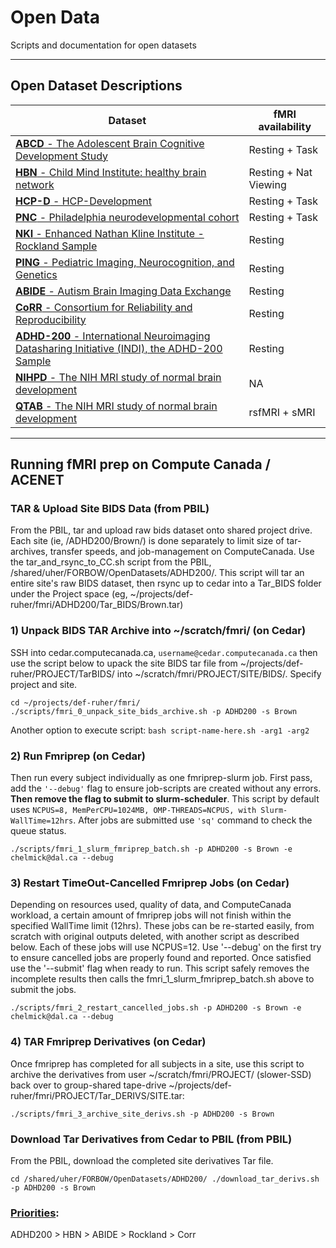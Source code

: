 # Open Data
Scripts and documentation for open datasets

---

## Open Dataset Descriptions

| Dataset  | fMRI availability |
| ------------- | ------------- |
| [**ABCD** - The Adolescent Brain Cognitive Development Study](https://github.com/forbow-lab/open-data/wiki/ABCD) | Resting + Task
| [**HBN** - Child Mind Institute: healthy brain network](https://github.com/forbow-lab/open-data/wiki/CMI:-HBN) | Resting + Nat Viewing
| [**HCP-D** - HCP-Development](https://github.com/forbow-lab/open-data/wiki/HCP-D) | Resting + Task
| [**PNC** - Philadelphia neurodevelopmental cohort](https://github.com/forbow-lab/open-data/wiki/PNC) | Resting + Task
| [**NKI** - Enhanced Nathan Kline Institute - Rockland Sample](https://github.com/forbow-lab/open-data/wiki/NKI) | Resting
| [**PING** - Pediatric Imaging, Neurocognition, and Genetics](https://github.com/forbow-lab/open-data/wiki/PING) | Resting
| [**ABIDE** - Autism Brain Imaging Data Exchange](https://github.com/forbow-lab/open-data/wiki/ABIDE-I-and-II) | Resting 
| [**CoRR** - Consortium for Reliability and Reproducibility](https://github.com/forbow-lab/open-data/wiki/CoRR) | Resting
| [**ADHD-200** - International Neuroimaging Datasharing Initiative (INDI), the ADHD-200 Sample](https://github.com/forbow-lab/open-data/wiki/ADHD200) | Resting
| [**NIHPD** - The NIH MRI study of normal brain development](https://github.com/forbow-lab/open-data/wiki/NIHPD) | NA
| [**QTAB** - The NIH MRI study of normal brain development](https://github.com/forbow-lab/open-data/wiki/QTAB) | rsfMRI + sMRI


---


## Running fMRI prep on Compute Canada / ACENET

### TAR & Upload Site BIDS Data (from PBIL)
From the PBIL, tar and upload raw bids dataset onto shared project drive. Each site (ie, /ADHD200/Brown/) is done separately to limit size of tar-archives, transfer speeds, and job-management on ComputeCanada. Use the tar_and_rsync_to_CC.sh script from the PBIL, /shared/uher/FORBOW/OpenDatasets/ADHD200/. This script will tar an entire site's raw BIDS dataset, then rsync up to cedar into a Tar_BIDS folder under the Project space (eg, ~/projects/def-ruher/fmri/ADHD200/Tar_BIDS/Brown.tar)

### 1) Unpack BIDS TAR Archive into ~/scratch/fmri/ (on Cedar)
SSH into cedar.computecanada.ca, `username@cedar.computecanada.ca` then use the script below to upack the site BIDS tar file from ~/projects/def-ruher/PROJECT/TarBIDS/ into ~/scratch/fmri/PROJECT/SITE/BIDS/. Specify project and site.

```
cd ~/projects/def-ruher/fmri/
./scripts/fmri_0_unpack_site_bids_archive.sh -p ADHD200 -s Brown
```

Another option to execute script: `bash script-name-here.sh -arg1 -arg2`

### 2) Run Fmriprep (on Cedar)
Then run every subject individually as one fmriprep-slurm job. First pass, add the `'--debug'` flag to ensure job-scripts are created without any errors. __Then remove the flag to submit to slurm-scheduler__. This script by default uses `NCPUS=8, MemPerCPU=1024MB, OMP-THREADS=NCPUS, with Slurm-WallTime=12hrs`. After jobs are submitted use `'sq'` command to check the queue status. 

```
./scripts/fmri_1_slurm_fmriprep_batch.sh -p ADHD200 -s Brown -e chelmick@dal.ca --debug
```

### 3) Restart TimeOut-Cancelled Fmriprep Jobs (on Cedar)
Depending on resources used, quality of data, and ComputeCanada workload, a certain amount of fmriprep jobs will not finish within the specified WallTime limit (12hrs). These jobs can be re-started easily, from scratch with original outputs deleted, with another script as described below. Each of these jobs will use NCPUS=12. Use '--debug' on the first try to ensure cancelled jobs are properly found and reported. Once satisfied use the '--submit' flag when ready to run. This script safely removes the incomplete results then calls the fmri_1_slurm_fmriprep_batch.sh above to submit the jobs.

```
./scripts/fmri_2_restart_cancelled_jobs.sh -p ADHD200 -s Brown -e chelmick@dal.ca --debug
```

### 4) TAR Fmriprep Derivatives (on Cedar)
Once fmriprep has completed for all subjects in a site, use this script to archive the derivatives from user ~/scratch/fmri/PROJECT/ (slower-SSD) back over to group-shared tape-drive ~/projects/def-ruher/fmri/PROJECT/Tar_DERIVS/SITE.tar:

```
./scripts/fmri_3_archive_site_derivs.sh -p ADHD200 -s Brown
```

### Download Tar Derivatives from Cedar to PBIL (from PBIL)
From the PBIL, download the completed site derivatives Tar file.

`
cd /shared/uher/FORBOW/OpenDatasets/ADHD200/
./download_tar_derivs.sh -p ADHD200 -s Brown
`


### [Priorities](https://docs.google.com/document/d/1-Fzzu3Op6nP51oM1lcZ3M3e3-rhNfBRtebmxVf1BMns/edit#heading=h.hx69dzmtqn9c):
ADHD200 > HBN > ABIDE > Rockland > Corr
